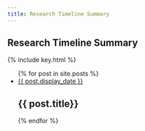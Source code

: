 ```yaml
---
title: Research Timeline Summary
---
```


<section id="timeline">
  <h1>Research Timeline Summary</h1>
  {% include key.html %}

  <ul class="timeline_ul">
    {% for post in site.posts %}
        <li class="timeline_card">
          <div class="timeline_head {{post.type}}">
            <a href="{{site.url}}/{{site.github.repository_name}}{{post.url}}">
              <div class="date_{{post.type}}" > {{ post.display_date }} </div>
            <!-- <br>  -->
            <div class="type_{{post.type}}" > </div>  
            </a>
          </div>
          <div class="timeline_body">
            <h2>{{ post.title}}</h2>
          </div>
          <!-- <span class="initials">{{ post.initials }}</span> -->
       </li>
    {% endfor %}
  </ul>
</section>

